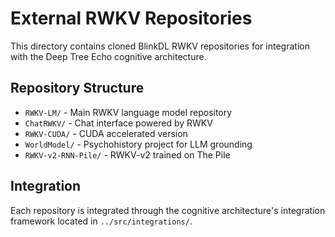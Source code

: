 # External RWKV Repositories

This directory contains cloned BlinkDL RWKV repositories for integration with the Deep Tree Echo cognitive architecture.

## Repository Structure

- `RWKV-LM/` - Main RWKV language model repository
- `ChatRWKV/` - Chat interface powered by RWKV
- `RWKV-CUDA/` - CUDA accelerated version
- `WorldModel/` - Psychohistory project for LLM grounding
- `RWKV-v2-RNN-Pile/` - RWKV-v2 trained on The Pile

## Integration

Each repository is integrated through the cognitive architecture's integration framework located in `../src/integrations/`.